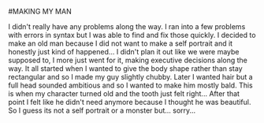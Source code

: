 #MAKING MY MAN

I didn't really have any problems along the way. I ran into a few problems with errors in syntax but I was able to find and fix those quickly. I decided to make an old man because I did not want to make a self portrait and it honestly just kind of happened... I didn't plan it out like we were maybe supposed to, I more just went for it, making executive decisions along the way. It all started when I wanted to give the body shape rather than stay rectangular and so I made my guy slightly chubby. Later I wanted hair but a full head sounded ambitious and so I wanted to make him mostly bald. This is when my character turned old and the tooth just felt right... After that point I felt like he didn't need anymore because I thought he was beautiful. So I guess its not a self portrait or a monster but... sorry...
